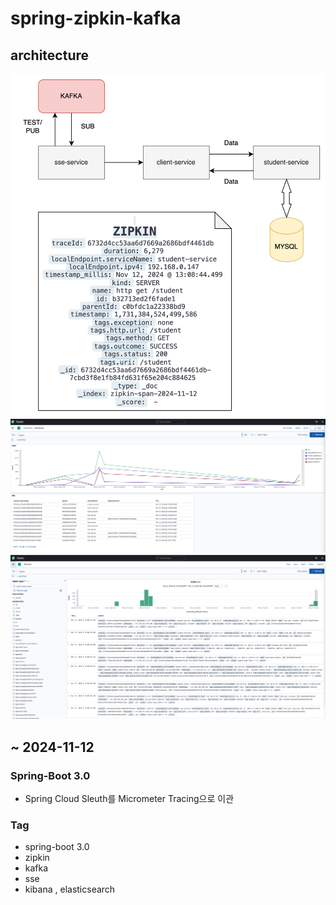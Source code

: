 # spring-zipkin-kafka

## architecture

![architecture](image/architecture.png)
![sd](image/kibana-dashboard.png)
![sd](image/kibana-discover.png)

## ~ 2024-11-12

### Spring-Boot 3.0

- Spring Cloud Sleuth를 Micrometer Tracing으로 이관

### Tag

- spring-boot 3.0
- zipkin
- kafka
- sse
- kibana , elasticsearch
